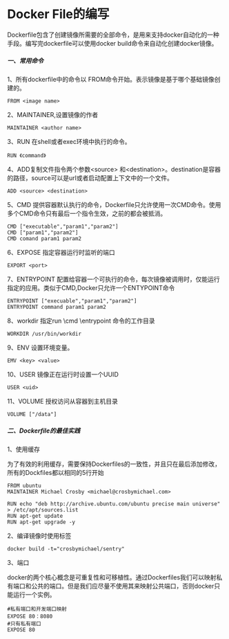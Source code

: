 # Docker File的编写

Dockerfile包含了创建镜像所需要的全部命令，是用来支持docker自动化的一种手段。编写完dockerfile可以使用docker build命令来自动化创建docker镜像。

##### 一、常用命令

1、所有dockerfile中的命令以 FROM命令开始。表示镜像是基于哪个基础镜像创建的。

```
FROM <image name>
```

2、MAINTAINER,设置镜像的作者

```
MAINTAINER <author name>
```

3、RUN 在shell或者exec环境中执行的命令。

```
RUN 《command》
```

4、ADD复制文件指令两个参数&lt;source&gt; 和&lt;destination&gt;。destination是容器的路径，source可以是url或者启动配置上下文中的一个文件。

```
ADD <source> <destination>
```

5、CMD 提供容器默认执行的命令，Dockerfile只允许使用一次CMD命令。使用多个CMD命令只有最后一个指令生效，之前的都会被抵消。

```
CMD ["executable","param1","param2"]
CMD ["param1","param2"]
CMD comand param1 param2
```

6、EXPOSE 指定容器运行时监听的端口

```
EXPORT <port>
```

7、ENTRYPOINT 配置给容器一个可执行的命令，每次镜像被调用时，仅能运行指定的应用。类似于CMD,Docker只允许一个ENTYPOINT命令

```
ENTRYPOINT ["execuable","param1","param2"]
ENTRYPOINT command param1 param2
```

8、workdir 指定run \cmd \entrypoint 命令的工作目录

```
WORKDIR /usr/bin/workdir
```

9、ENV 设置环境变量。

```
EMV <key> <value>
```

10、USER 镜像正在运行时设置一个UUID

```
USER <uid>
```

11、VOLUME 授权访问从容器到主机目录

```
VOLUME ["/data"]
```

##### 二、Dockerfile的最佳实践

1、使用缓存

为了有效的利用缓存，需要保持Dockerfiles的一致性，并且只在最后添加修改，所有的Dockfiles都以相同的5行开始

```
FROM ubuntu
MAINTAINER Michael Crosby <michael@crosbymichael.com>

RUN echo "deb http://archive.ubuntu.com/ubuntu precise main universe" > /etc/apt/sources.list
RUN apt-get update
RUN apt-get upgrade -y
```

2、编译镜像时使用标签

```
docker build -t="crosbymichael/sentry"
```

3、端口

docker的两个核心概念是可重复性和可移植性。通过Dockerfiles我们可以映射私有端口和公共的端口。但是我们应尽量不使用其来映射公共端口，否则docker只能运行一个实例。

```
#私有端口和开发端口映射
EXPOSE 80：8080
#只有私有端口
EXPOSE 80
```



